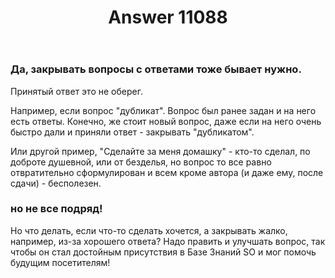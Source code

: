 ﻿---
title: "Answer 11088"
se.owner.user_id: 177188
se.owner.display_name: "Kromster"
se.owner.link: "https://ru.meta.stackoverflow.com/users/177188/kromster"
se.answer_id: 11088
se.question_id: 11082
se.post_type: answer
se.is_accepted: True
---
<h3>Да, закрывать вопросы с ответами тоже бывает нужно.</h3>
<p>Принятый ответ это не оберег.</p>
<p>Например, если вопрос &quot;дубликат&quot;. Вопрос был ранее задан и на него есть ответы. Конечно, же стоит новый вопрос, даже если на него очень быстро дали и приняли ответ - закрывать &quot;дубликатом&quot;.</p>
<p>Или другой пример, &quot;Сделайте за меня домашку&quot; - кто-то сделал, по доброте душевной, или от безделья, но вопрос то все равно отвратительно сформулирован и всем кроме автора (и даже ему, после сдачи) - бесполезен.</p>
<h3>но не все подряд!</h3>
<p>Но что делать, если что-то сделать хочется, а закрывать жалко, например, из-за хорошего ответа? Надо править и улучшать вопрос, так чтобы он стал достойным присутствия в Базе Знаний SO и мог помочь будущим посетителям!</p>
